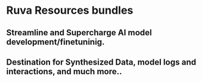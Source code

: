 # Ruva Resources bundles 

## Streamline and Supercharge AI model development/finetuninig.
## Destination for Synthesized Data, model logs and interactions, and much more..